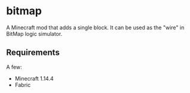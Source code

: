 # bitmap
A Minecraft mod that adds a single block. It can be used as the "wire" in BitMap logic simulator.
## Requirements
A few:
* Minecraft 1.14.4
* Fabric
